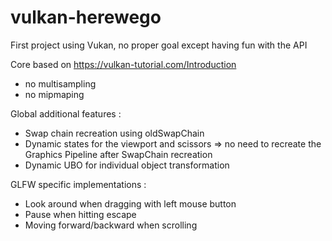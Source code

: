 # vulkan-herewego

First project using Vukan, no proper goal except having fun with the API

Core based on https://vulkan-tutorial.com/Introduction
- no multisampling 
- no mipmaping

Global additional features :
- Swap chain recreation using oldSwapChain
- Dynamic states for the viewport and scissors => no need to recreate the Graphics Pipeline after SwapChain recreation
- Dynamic UBO for individual object transformation

GLFW specific implementations :
- Look around when dragging with left mouse button
- Pause when hitting escape
- Moving forward/backward when scrolling

